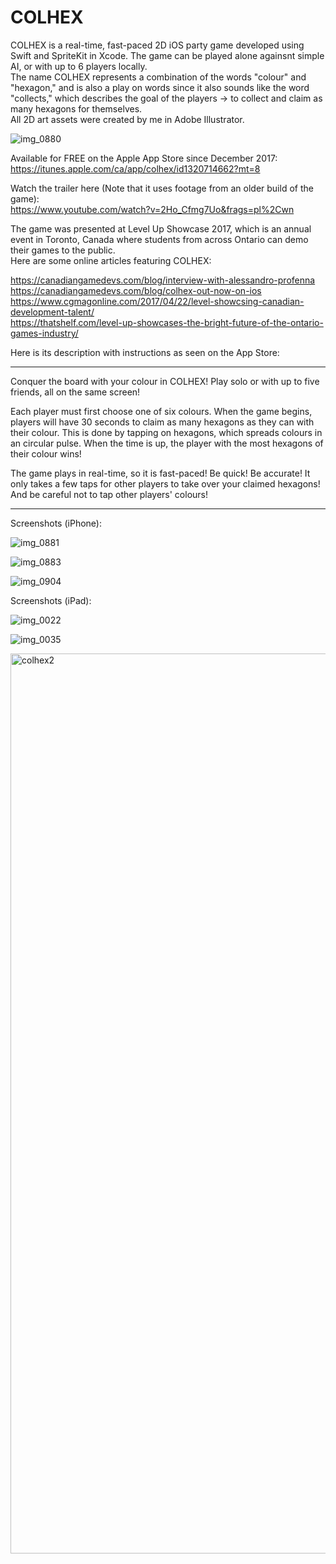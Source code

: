 # COLHEX

COLHEX is a real-time, fast-paced 2D iOS party game developed using Swift and SpriteKit in Xcode. The game can be played alone againsnt simple AI, or with up to 6 players locally. <br>
The name COLHEX represents a combination of the words "colour" and "hexagon," and is also a play on words since it also sounds like the word "collects," which describes the goal of the players -> to collect and claim as many hexagons for themselves. <br>
All 2D art assets were created by me in Adobe Illustrator.

![img_0880](https://user-images.githubusercontent.com/15040875/50919198-2556f980-1410-11e9-90b0-44f0b8db523d.png)

Available for FREE on the Apple App Store since December 2017: <br>
https://itunes.apple.com/ca/app/colhex/id1320714662?mt=8 

Watch the trailer here (Note that it uses footage from an older build of the game): <br>
https://www.youtube.com/watch?v=2Ho_Cfmg7Uo&frags=pl%2Cwn

The game was presented at Level Up Showcase 2017, which is an annual event in Toronto, Canada where students from across Ontario can demo their games to the public. <br>
Here are some online articles featuring COLHEX: <br>

https://canadiangamedevs.com/blog/interview-with-alessandro-profenna <br>
https://canadiangamedevs.com/blog/colhex-out-now-on-ios <br>
https://www.cgmagonline.com/2017/04/22/level-showcsing-canadian-development-talent/ <br>
https://thatshelf.com/level-up-showcases-the-bright-future-of-the-ontario-games-industry/


Here is its description with instructions as seen on the App Store:

__________________

Conquer the board with your colour in COLHEX!
Play solo or with up to five friends, all on the same screen!

Each player must first choose one of six colours. When the game begins, players will have 30 seconds to claim as many hexagons as they can with their colour. This is done by tapping on hexagons, which spreads colours in an circular pulse. When the time is up, the player with the most hexagons of their colour wins!

The game plays in real-time, so it is fast-paced! 
Be quick! Be accurate!
It only takes a few taps for other players to take over your claimed hexagons! And be careful not to tap other players' colours!

__________________

Screenshots (iPhone):

![img_0881](https://user-images.githubusercontent.com/15040875/50919199-25ef9000-1410-11e9-9f11-d06410ad016a.png)

![img_0883](https://user-images.githubusercontent.com/15040875/50919200-25ef9000-1410-11e9-8586-3c86c74c3c05.png)

![img_0904](https://user-images.githubusercontent.com/15040875/50919202-25ef9000-1410-11e9-94e3-eb26329f862e.png)

Screenshots (iPad):

![img_0022](https://user-images.githubusercontent.com/15040875/50919216-34d64280-1410-11e9-958f-54e3a9c9f287.PNG)

![img_0035](https://user-images.githubusercontent.com/15040875/50919251-4881a900-1410-11e9-8a25-07d0a212783c.PNG)

<img width="1440" alt="colhex2" src="https://user-images.githubusercontent.com/15040875/50919296-6c44ef00-1410-11e9-9f0a-ad702827bd2b.png">








